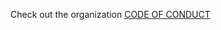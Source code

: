 
Check out the organization [CODE OF CONDUCT](https://github.com/xcodeswift/contributors/blob/master/CODE_OF_CONDUCT.md)
